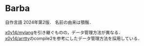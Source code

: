 # Barba
自作言語 2024年第2版．
名前の由来は顎鬚．

[x0y14/mylang](https://github.com/x0y14/mylang)を引き継ぐものの，データ管理方法が異なる．  
[x0y14/arrtty](https://github.com/arrietty-lang/arrtty/tree/dev/compile)のcompile2を参考にしたデータ管理方法を採用している．
